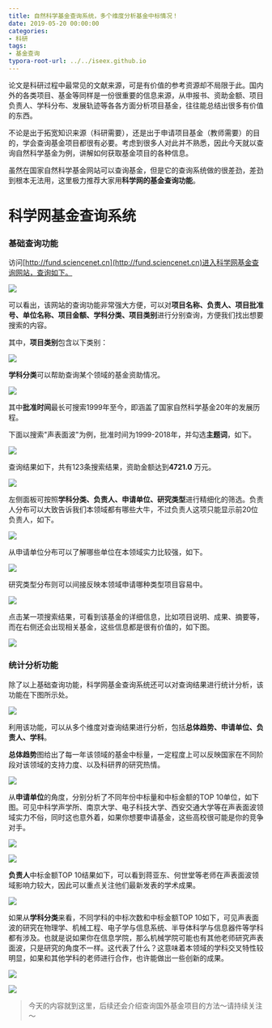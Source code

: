 ```yaml
---
title: 自然科学基金查询系统，多个维度分析基金中标情况！
date: 2019-05-20 00:00:00
categories:
- 科研
tags:
- 基金查询
typora-root-url: ../../iseex.github.io
---
```


论文是科研过程中最常见的文献来源，可是有价值的参考资源却不局限于此。国内外的各类项目、基金等同样是一份很重要的信息来源，从申报书、资助金额、项目负责人、学科分布、发展轨迹等各各方面分析项目基金，往往能总结出很多有价值的东西。

不论是出于拓宽知识来源（科研需要），还是出于申请项目基金（教师需要）的目的，学会查询基金项目都很有必要。考虑到很多人对此并不熟悉，因此今天就以查询自然科学基金为例，讲解如何获取基金项目的各种信息。

虽然在国家自然科学基金网站可以查询基金，但是它的查询系统做的很差劲，差劲到根本无法用，这里极力推荐大家用**科学网的基金查询功能**。

# 科学网基金查询系统

### 基础查询功能

访问[http://fund.sciencenet.cn](http://fund.sciencenet.cn)进入科学网基金查询网站，查询如下。

![](/assets/images/posts/Tools/funding-search-homepage.png)

可以看出，该网站的查询功能非常强大方便，可以对**项目名称、负责人、项目批准号、单位名称、项目金额、学科分类、项目类别**进行分别查询，方便我们找出想要搜索的内容。

其中，**项目类别**包含以下类别：

![](/assets/images/posts/Tools/funding-type.png)

**学科分类**可以帮助查询某个领域的基金资助情况。

![](/assets/images/posts/Tools/search-discipline.png)

其中**批准时间**最长可搜索1999年至今，即涵盖了国家自然科学基金20年的发展历程。

下面以搜索"声表面波"为例，批准时间为1999-2018年，并勾选**主题词**，如下。

![](/assets/images/posts/Tools/search-saw.png)

查询结果如下，共有123条搜索结果，资助金额达到**4721.0** 万元。

![](/assets/images/posts/Tools/saw-search-result.png)

左侧面板可按照**学科分类、负责人、申请单位、研究类型**进行精细化的筛选。负责人分布可以大致告诉我们本领域都有哪些大牛，不过负责人这项只能显示前20位负责人，如下。

![](/assets/images/posts/Tools/sort-applier.png)

从申请单位分布可以了解哪些单位在本领域实力比较强，如下。

![](/assets/images/posts/Tools/sort-institute.png)

研究类型分布则可以间接反映本领域申请哪种类型项目容易中。

![](/assets/images/posts/Tools/sort-type.png)

点击某一项搜索结果，可看到该基金的详细信息，比如项目说明、成果、摘要等，而在右侧还会出现相关基金，这些信息都是很有价值的，如下图。

![](/assets/images/posts/Tools/funding-detailed-information.png)

### 统计分析功能

除了以上基础查询功能，科学网基金查询系统还可以对查询结果进行统计分析，该功能在下图所示处。

![](/assets/images/posts/Tools/results-analysis.png)

利用该功能，可以从多个维度对查询结果进行分析，包括**总体趋势、申请单位、负责人、学科**。

**总体趋势**图给出了每一年该领域的基金中标量，一定程度上可以反映国家在不同阶段对该领域的支持力度、以及科研界的研究热情。

![](/assets/images/posts/Tools/analysis-number.png)

从**申请单位**的角度，分别分析了不同年份中标量和中标金额的TOP 10单位，如下图。可见中科学声学所、南京大学、电子科技大学、西安交通大学等在声表面波领域实力不俗，同时这也意外着，如果你想要申请基金，这些高校很可能是你的竞争对手。

![](/assets/images/posts/Tools/analysis-institute-number.png)

![](/assets/images/posts/Tools/analysis-institute-money.png)

**负责人**中标金额TOP 10结果如下，可以看到蒋亚东、何世堂等老师在声表面波领域影响力较大，因此可以重点关注他们最新发表的学术成果。

![](/assets/images/posts/Tools/analysis-researcher.png)

如果从**学科分类**来看，不同学科的中标次数和中标金额TOP 10如下，可见声表面波的研究在物理学、机械工程、电子学与信息系统、半导体科学与信息器件等学科都有涉及。也就是说如果你在信息学院，那么机械学院可能也有其他老师研究声表面波，只是研究的角度不一样。这代表了什么？这意味着本领域的学科交叉特性较明显，如果和其他学科的老师进行合作，也许能做出一些创新的成果。

![](/assets/images/posts/Tools/analysis-discipline-number.png)

![](/assets/images/posts/Tools/analysis-discipline-money.png)

> 今天的内容就到这里，后续还会介绍查询国外基金项目的方法～请持续关注～